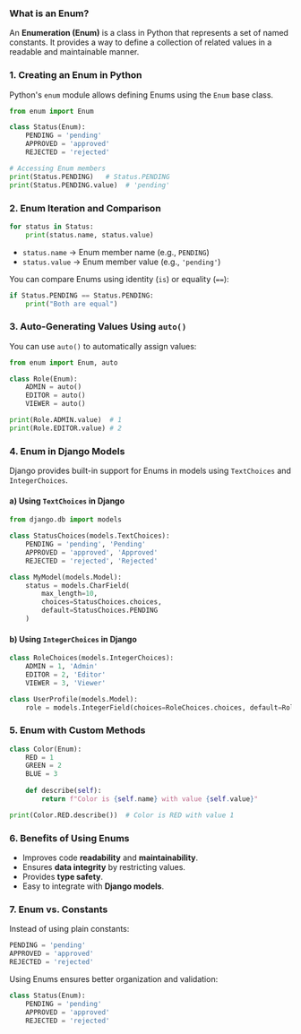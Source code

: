### What is an Enum?

An **Enumeration (Enum)** is a class in Python that represents a set of named constants. It provides a way to define a collection of related values in a readable and maintainable manner.

### 1. Creating an Enum in Python

Python's `enum` module allows defining Enums using the `Enum` base class.

```python
from enum import Enum

class Status(Enum):
    PENDING = 'pending'
    APPROVED = 'approved'
    REJECTED = 'rejected'

# Accessing Enum members
print(Status.PENDING)   # Status.PENDING
print(Status.PENDING.value)  # 'pending'
```

### 2. Enum Iteration and Comparison

```python
for status in Status:
    print(status.name, status.value)
```

- `status.name` → Enum member name (e.g., `PENDING`)
- `status.value` → Enum member value (e.g., `'pending'`)

You can compare Enums using identity (`is`) or equality (`==`):

```python
if Status.PENDING == Status.PENDING:
    print("Both are equal")
```

### 3. Auto-Generating Values Using `auto()`

You can use `auto()` to automatically assign values:

```python
from enum import Enum, auto

class Role(Enum):
    ADMIN = auto()
    EDITOR = auto()
    VIEWER = auto()

print(Role.ADMIN.value)  # 1
print(Role.EDITOR.value) # 2
```

### 4. Enum in Django Models

Django provides built-in support for Enums in models using `TextChoices` and `IntegerChoices`.

#### a) Using `TextChoices` in Django

```python
from django.db import models

class StatusChoices(models.TextChoices):
    PENDING = 'pending', 'Pending'
    APPROVED = 'approved', 'Approved'
    REJECTED = 'rejected', 'Rejected'

class MyModel(models.Model):
    status = models.CharField(
        max_length=10,
        choices=StatusChoices.choices,
        default=StatusChoices.PENDING
    )
```

#### b) Using `IntegerChoices` in Django

```python
class RoleChoices(models.IntegerChoices):
    ADMIN = 1, 'Admin'
    EDITOR = 2, 'Editor'
    VIEWER = 3, 'Viewer'

class UserProfile(models.Model):
    role = models.IntegerField(choices=RoleChoices.choices, default=RoleChoices.VIEWER)
```

### 5. Enum with Custom Methods

```python
class Color(Enum):
    RED = 1
    GREEN = 2
    BLUE = 3
    
    def describe(self):
        return f"Color is {self.name} with value {self.value}"

print(Color.RED.describe())  # Color is RED with value 1
```

### 6. Benefits of Using Enums

- Improves code **readability** and **maintainability**.
- Ensures **data integrity** by restricting values.
- Provides **type safety**.
- Easy to integrate with **Django models**.

### 7. Enum vs. Constants

Instead of using plain constants:

```python
PENDING = 'pending'
APPROVED = 'approved'
REJECTED = 'rejected'
```

Using Enums ensures better organization and validation:

```python
class Status(Enum):
    PENDING = 'pending'
    APPROVED = 'approved'
    REJECTED = 'rejected'
```
